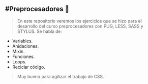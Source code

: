 #Preprocesadores 💚
---
>En este repositorio veremos los ejercicios que se hizo para el desarrollo del curso preprocesadores con PUG, LESS, SASS y STYLUS. Se habla de:
- Variables.
- Anidaciones.
- Mixin.
- Funciones.
- Loops.
- Reciclar código.

>Muy bueno para agilizar el trabajo de CSS.
